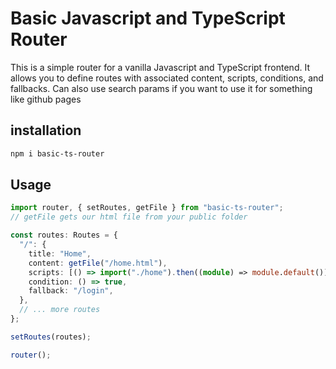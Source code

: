 # Basic Javascript and TypeScript Router

This is a simple router for a vanilla Javascript and TypeScript frontend. It allows you to define routes with associated content, scripts, conditions, and fallbacks.
Can also use search params if you want to use it for something like github pages

## installation

```bash
npm i basic-ts-router
```

## Usage

```typescript
import router, { setRoutes, getFile } from "basic-ts-router";
// getFile gets our html file from your public folder

const routes: Routes = {
  "/": {
    title: "Home",
    content: getFile("/home.html"),
    scripts: [() => import("./home").then((module) => module.default())],
    condition: () => true,
    fallback: "/login",
  },
  // ... more routes
};

setRoutes(routes);

router();
```

